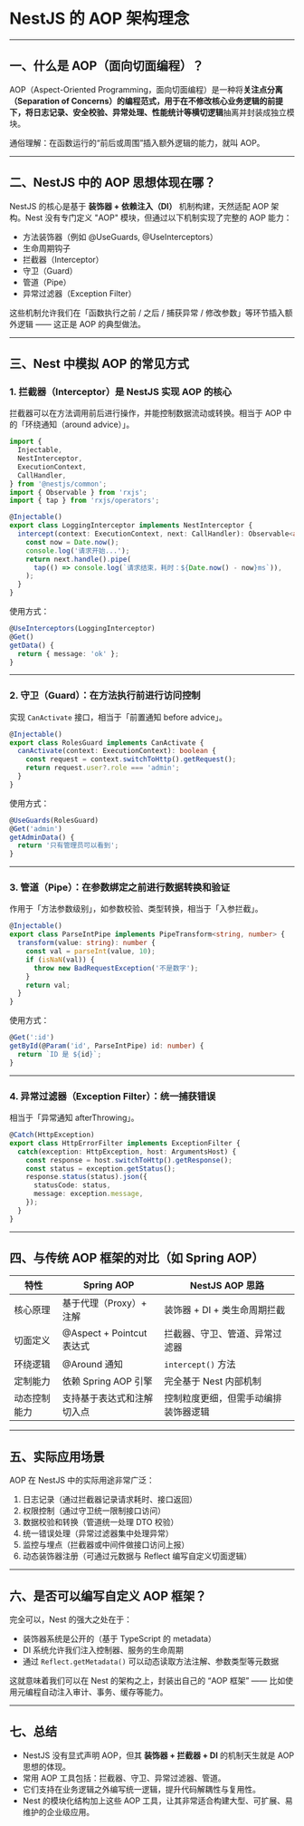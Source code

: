 # NestJS 的 AOP 架构理念

---

## 一、什么是 AOP（面向切面编程）？

AOP（Aspect-Oriented Programming，面向切面编程）是一种将**关注点分离（Separation of Concerns）**的编程范式，用于在不修改核心业务逻辑的前提下，将**日志记录、安全校验、异常处理、性能统计等横切逻辑**抽离并封装成独立模块。

通俗理解：在函数运行的“前后或周围”插入额外逻辑的能力，就叫 AOP。

---

## 二、NestJS 中的 AOP 思想体现在哪？

NestJS 的核心是基于 **装饰器 + 依赖注入（DI）** 机制构建，天然适配 AOP 架构。Nest 没有专门定义 "AOP" 模块，但通过以下机制实现了完整的 AOP 能力：

* 方法装饰器（例如 @UseGuards, @UseInterceptors）
* 生命周期钩子
* 拦截器（Interceptor）
* 守卫（Guard）
* 管道（Pipe）
* 异常过滤器（Exception Filter）

这些机制允许我们在「函数执行之前 / 之后 / 捕获异常 / 修改参数」等环节插入额外逻辑 —— 这正是 AOP 的典型做法。

---

## 三、Nest 中模拟 AOP 的常见方式

### 1. 拦截器（Interceptor）是 NestJS 实现 AOP 的核心

拦截器可以在方法调用前后进行操作，并能控制数据流动或转换。相当于 AOP 中的「环绕通知（around advice）」。

```ts
import {
  Injectable,
  NestInterceptor,
  ExecutionContext,
  CallHandler,
} from '@nestjs/common';
import { Observable } from 'rxjs';
import { tap } from 'rxjs/operators';

@Injectable()
export class LoggingInterceptor implements NestInterceptor {
  intercept(context: ExecutionContext, next: CallHandler): Observable<any> {
    const now = Date.now();
    console.log('请求开始...');
    return next.handle().pipe(
      tap(() => console.log(`请求结束，耗时：${Date.now() - now}ms`)),
    );
  }
}
```

使用方式：

```ts
@UseInterceptors(LoggingInterceptor)
@Get()
getData() {
  return { message: 'ok' };
}
```

---

### 2. 守卫（Guard）：在方法执行前进行访问控制

实现 `CanActivate` 接口，相当于「前置通知 before advice」。

```ts
@Injectable()
export class RolesGuard implements CanActivate {
  canActivate(context: ExecutionContext): boolean {
    const request = context.switchToHttp().getRequest();
    return request.user?.role === 'admin';
  }
}
```

使用方式：

```ts
@UseGuards(RolesGuard)
@Get('admin')
getAdminData() {
  return '只有管理员可以看到';
}
```

---

### 3. 管道（Pipe）：在参数绑定之前进行数据转换和验证

作用于「方法参数级别」，如参数校验、类型转换，相当于「入参拦截」。

```ts
@Injectable()
export class ParseIntPipe implements PipeTransform<string, number> {
  transform(value: string): number {
    const val = parseInt(value, 10);
    if (isNaN(val)) {
      throw new BadRequestException('不是数字');
    }
    return val;
  }
}
```

使用方式：

```ts
@Get(':id')
getById(@Param('id', ParseIntPipe) id: number) {
  return `ID 是 ${id}`;
}
```

---

### 4. 异常过滤器（Exception Filter）：统一捕获错误

相当于「异常通知 afterThrowing」。

```ts
@Catch(HttpException)
export class HttpErrorFilter implements ExceptionFilter {
  catch(exception: HttpException, host: ArgumentsHost) {
    const response = host.switchToHttp().getResponse();
    const status = exception.getStatus();
    response.status(status).json({
      statusCode: status,
      message: exception.message,
    });
  }
}
```

---

## 四、与传统 AOP 框架的对比（如 Spring AOP）

| 特性     | Spring AOP             | NestJS AOP 思路      |
| ------ | ---------------------- | ------------------ |
| 核心原理   | 基于代理（Proxy）+ 注解        | 装饰器 + DI + 类生命周期拦截 |
| 切面定义   | @Aspect + Pointcut 表达式 | 拦截器、守卫、管道、异常过滤器    |
| 环绕逻辑   | @Around 通知             | `intercept()` 方法   |
| 定制能力   | 依赖 Spring AOP 引擎       | 完全基于 Nest 内部机制     |
| 动态控制能力 | 支持基于表达式和注解切入点          | 控制粒度更细，但需手动编排装饰器逻辑 |

---

## 五、实际应用场景

AOP 在 NestJS 中的实际用途非常广泛：

1. 日志记录（通过拦截器记录请求耗时、接口返回）
2. 权限控制（通过守卫统一限制接口访问）
3. 数据校验和转换（管道统一处理 DTO 校验）
4. 统一错误处理（异常过滤器集中处理异常）
5. 监控与埋点（拦截器或中间件做接口访问上报）
6. 动态装饰器注册（可通过元数据与 Reflect 编写自定义切面逻辑）

---

## 六、是否可以编写自定义 AOP 框架？

完全可以，Nest 的强大之处在于：

* 装饰器系统是公开的（基于 TypeScript 的 metadata）
* DI 系统允许我们注入控制器、服务的生命周期
* 通过 `Reflect.getMetadata()` 可以动态读取方法注解、参数类型等元数据

这就意味着我们可以在 Nest 的架构之上，封装出自己的 “AOP 框架” —— 比如使用元编程自动注入审计、事务、缓存等能力。

---

## 七、总结

* NestJS 没有显式声明 AOP，但其 **装饰器 + 拦截器 + DI** 的机制天生就是 AOP 思想的体现。
* 常用 AOP 工具包括：拦截器、守卫、异常过滤器、管道。
* 它们支持在业务逻辑之外编写统一逻辑，提升代码解耦性与复用性。
* Nest 的模块化结构加上这些 AOP 工具，让其非常适合构建大型、可扩展、易维护的企业级应用。
 